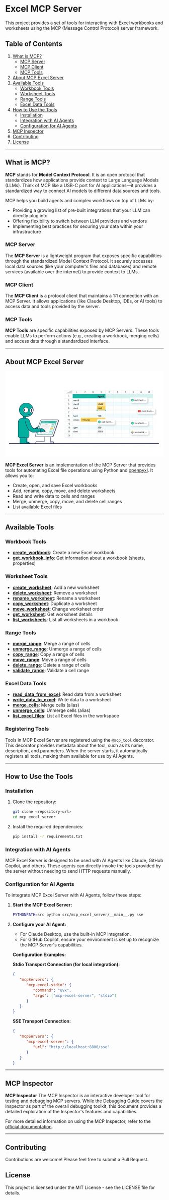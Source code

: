 # Excel MCP Server

This project provides a set of tools for interacting with Excel workbooks and worksheets using the MCP (Message Control Protocol) server framework.

## Table of Contents

1. [What is MCP?](#what-is-mcp)
    - [MCP Server](#mcp-server)
    - [MCP Client](#mcp-client)
    - [MCP Tools](#mcp-tools)
2. [About MCP Excel Server](#about-mcp-excel-server)
3. [Available Tools](#available-tools)
    - [Workbook Tools](#workbook-tools)
    - [Worksheet Tools](#worksheet-tools)
    - [Range Tools](#range-tools)
    - [Excel Data Tools](#excel-data-tools)
4. [How to Use the Tools](#how-to-use-the-tools)
    - [Installation](#installation)
    - [Integration with AI Agents](#integration-with-ai-agents)
    - [Configuration for AI Agents](#configuration-for-ai-agents)
5. [MCP Inspector](#mcp-inspector)
6. [Contributing](#contributing)
7. [License](#license)

---

## What is MCP?

**MCP** stands for **Model Context Protocol**. It is an open protocol that standardizes how applications provide context to Large Language Models (LLMs). Think of MCP like a USB-C port for AI applications—it provides a standardized way to connect AI models to different data sources and tools.

MCP helps you build agents and complex workflows on top of LLMs by:
- Providing a growing list of pre-built integrations that your LLM can directly plug into
- Offering flexibility to switch between LLM providers and vendors
- Implementing best practices for securing your data within your infrastructure

### MCP Server
The **MCP Server** is a lightweight program that exposes specific capabilities through the standardized Model Context Protocol. It securely accesses local data sources (like your computer's files and databases) and remote services (available over the internet) to provide context to LLMs.

### MCP Client
The **MCP Client** is a protocol client that maintains a 1:1 connection with an MCP Server. It allows applications (like Claude Desktop, IDEs, or AI tools) to access data and tools provided by the server.

### MCP Tools
**MCP Tools** are specific capabilities exposed by MCP Servers. These tools enable LLMs to perform actions (e.g., creating a workbook, merging cells) and access data through a standardized interface.

---

## About MCP Excel Server

![MCP Excel Server](imgs/mcp_excel_server.jpg)

**MCP Excel Server** is an implementation of the MCP Server that provides tools for automating Excel file operations using Python and [openpyxl](https://openpyxl.readthedocs.io/). It allows you to:
- Create, open, and save Excel workbooks
- Add, rename, copy, move, and delete worksheets
- Read and write data to cells and ranges
- Merge, unmerge, copy, move, and delete cell ranges
- List available Excel files

---

## Available Tools

### Workbook Tools
- **[create_workbook](src/mcp_excel_server/tools/workbook_tools.py)**: Create a new Excel workbook
- **[get_workbook_info](src/mcp_excel_server/tools/workbook_tools.py)**: Get information about a workbook (sheets, properties)

### Worksheet Tools
- **[create_worksheet](src/mcp_excel_server/tools/worksheet_tools.py)**: Add a new worksheet
- **[delete_worksheet](src/mcp_excel_server/tools/worksheet_tools.py)**: Remove a worksheet
- **[rename_worksheet](src/mcp_excel_server/tools/worksheet_tools.py)**: Rename a worksheet
- **[copy_worksheet](src/mcp_excel_server/tools/worksheet_tools.py)**: Duplicate a worksheet
- **[move_worksheet](src/mcp_excel_server/tools/worksheet_tools.py)**: Change worksheet order
- **[get_worksheet](src/mcp_excel_server/tools/worksheet_tools.py)**: Get worksheet details
- **[list_worksheets](src/mcp_excel_server/tools/worksheet_tools.py)**: List all worksheets in a workbook

### Range Tools
- **[merge_range](src/mcp_excel_server/tools/range_tools.py)**: Merge a range of cells
- **[unmerge_range](src/mcp_excel_server/tools/range_tools.py)**: Unmerge a range of cells
- **[copy_range](src/mcp_excel_server/tools/range_tools.py)**: Copy a range of cells
- **[move_range](src/mcp_excel_server/tools/range_tools.py)**: Move a range of cells
- **[delete_range](src/mcp_excel_server/tools/range_tools.py)**: Delete a range of cells
- **[validate_range](src/mcp_excel_server/tools/range_tools.py)**: Validate a cell range

### Excel Data Tools
- **[read_data_from_excel](src/mcp_excel_server/tools/excel_data_tools.py)**: Read data from a worksheet
- **[write_data_to_excel](src/mcp_excel_server/tools/excel_data_tools.py)**: Write data to a worksheet
- **[merge_cells](src/mcp_excel_server/tools/excel_data_tools.py)**: Merge cells (alias)
- **[unmerge_cells](src/mcp_excel_server/tools/excel_data_tools.py)**: Unmerge cells (alias)
- **[list_excel_files](src/mcp_excel_server/tools/excel_data_tools.py)**: List all Excel files in the workspace

### Registering Tools

Tools in MCP Excel Server are registered using the `@mcp_tool` decorator. This decorator provides metadata about the tool, such as its name, description, and parameters. When the server starts, it automatically registers all tools, making them available for use by AI Agents.

---

## How to Use the Tools

### Installation

1. Clone the repository:
   ```bash
   git clone <repository-url>
   cd mcp_excel_server
   ```

2. Install the required dependencies:
   ```bash
   pip install -r requirements.txt
   ```

### Integration with AI Agents

MCP Excel Server is designed to be used with AI Agents like Claude, GitHub Copilot, and others. These agents can directly invoke the tools provided by the server without needing to send HTTP requests manually.

### Configuration for AI Agents

To integrate MCP Excel Server with AI Agents, follow these steps:

1. **Start the MCP Excel Server:**
   ```bash
   PYTHONPATH=src python src/mcp_excel_server/__main__.py sse
   ```

2. **Configure your AI Agent:**
   - For Claude Desktop, use the built-in MCP integration.
   - For GitHub Copilot, ensure your environment is set up to recognize the MCP Server's capabilities.

   **Configuration Examples:**

   **Stdio Transport Connection (for local integration):**
   ```json
   {
      "mcpServers": {
         "mcp-excel-stdio": {
            "command": "uvx",
            "args": ["mcp-excel-server", "stdio"]
         }
      }
   }
   ```

   **SSE Transport Connection:**
   ```json
   {
      "mcpServers": {
         "mcp-excel-server": {
            "url": "http://localhost:8800/sse"
         }
      }
   }
   ```

---

## MCP Inspector

**MCP Inspector** The MCP Inspector is an interactive developer tool for testing and debugging MCP servers. While the Debugging Guide covers the Inspector as part of the overall debugging toolkit, this document provides a detailed exploration of the Inspector's features and capabilities.

For more detailed information on using the MCP Inspector, refer to the [official documentation](https://modelcontextprotocol.io/docs/tools/inspector).

---

## Contributing

Contributions are welcome! Please feel free to submit a Pull Request.

## License

This project is licensed under the MIT License - see the LICENSE file for details. 